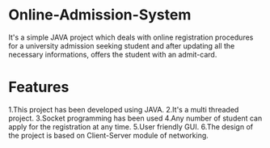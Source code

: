 # Online-Admission-System
It's a simple JAVA project which deals with online registration procedures for a university admission seeking student and after updating all the necessary informations, offers the student with an admit-card.

# Features
1.This project has been developed using JAVA.
2.It's a multi threaded project.
3.Socket programming has been used
4.Any number of student can apply for the registration at any time.
5.User friendly GUI.
6.The design of the project is based on Client-Server module of networking.

